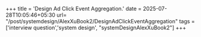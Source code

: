 +++
title = 'Design Ad Click Event Aggregation.'
date = 2025-07-28T10:05:46+05:30
url= "/post/systemdesign/AlexXuBook2/DesignAdClickEventAggregation"
tags = ['interview question','system design', "systemDesignAlexXuBook2"]
+++

